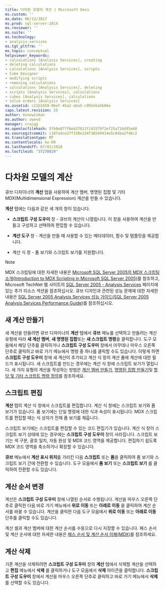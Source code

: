 ```yaml
---
title: 다차원 모델의 계산 | Microsoft Docs
ms.custom: ''
ms.date: 06/13/2017
ms.prod: sql-server-2014
ms.reviewer: ''
ms.suite: ''
ms.technology:
- analysis-services
ms.tgt_pltfrm: ''
ms.topic: conceptual
helpviewer_keywords:
- calculations [Analysis Services], creating
- deleting calculations
- calculations [Analysis Services], scripts
- Cube Designer
- modifying scripts
- removing calculations
- calculations [Analysis Services], deleting
- scripts [Analysis Services], calculations
- cubes [Analysis Services], calculations
- solve orders [Analysis Services]
ms.assetid: c21b3459-9bef-45a2-aba5-c992eba5b66e
caps.latest.revision: 25
author: minewiskan
ms.author: owend
manager: craigg
ms.openlocfilehash: 5fb0e877f6eb37811f141579f2ef25a716d95a68
ms.sourcegitcommit: c18fadce27f330e1d4f36549414e5c84ba2f46c2
ms.translationtype: MT
ms.contentlocale: ko-KR
ms.lasthandoff: 07/02/2018
ms.locfileid: "37278029"
---
```

# <a name="calculations-in-multidimensional-models"></a>다차원 모델의 계산
  큐브 디자이너의 **계산** 탭을 사용하여 계산 멤버, 명명된 집합 및 기타 MDX(Multidimensional Expression) 계산을 만들 수 있습니다.  
  
 **계산** 탭에는 다음과 같은 세 개의 창이 있습니다.  
  
-   **스크립트 구성 도우미** 창 - 큐브의 계산이 나열됩니다. 이 창을 사용하여 계산을 만들고 구성하고 선택하여 편집할 수 있습니다.  
  
-   **계산 도구** 창 - 계산을 만들 때 사용할 수 있는 메타데이터, 함수 및 템플릿을 제공합니다.  
  
-   계산 식 창 - 폼 보기와 스크립트 보기를 지원합니다.  
  
> [!NOTE]  
>  MDX 스크립팅에 대한 자세한 내용은 [Microsoft SQL Server 2005의 MDX 스크립팅 소개(Introduction to MDX Scripting in Microsoft SQL Server 2005)](http://go.microsoft.com/fwlink/?LinkId=81892)를 참조하고, Microsoft TechNet 웹 사이트의 [SQL Server 2005 - Analysis Services](http://go.microsoft.com/fwlink/?LinkId=80853) 페이지에 있는 추가 리소스 섹션을 참조하십시오. 큐브 디자인과 관련된 성능 문제에 대한 자세한 내용은 [SQL Server 2005 Analysis Services 성능 가이드(SQL Server 2005 Analysis Services Performance Guide)](http://go.microsoft.com/fwlink/?LinkId=81621)를 참조하십시오.  
  
## <a name="creating-a-new-calculation"></a>새 계산 만들기  
 새 계산을 만들려면 큐브 디자이너의 **계산** 탭에서 **큐브** 메뉴를 선택하고 만들려는 계산 유형에 따라 **새 계산 멤버**, **새 명명된 집합**또는 **새 스크립트 명령**을 클릭합니다. 도구 모음에서 해당 단추를 클릭하거나 **스크립트 구성 도우미** 창에서 아무데나 마우스 오른쪽 단추로 클릭하고 바로 가기 메뉴에서 명령 중 하나를 클릭할 수도 있습니다. 이렇게 하면 **스크립트 구성 도우미** 창에 새 계산이 추가되고 계산 식 창의 계산 폼에 계산에 대한 필드가 표시됩니다. 새 스크립트를 만드는 경우에는 계산 식 창에 스크립트 보기가 열립니다. 세 가지 유형의 계산을 작성하는 방법은 [계산 멤버 만들기](create-calculated-members.md), [명명된 집합 만들기](create-named-sets.md)및 [할당 및 기타 스크립트 명령 정의](define-assignments-and-other-script-commands.md)를 참조하세요.  
  
## <a name="editing-scripts"></a>스크립트 편집  
 **계산** 탭의 계산 식 창에서 스크립트를 편집합니다. 계산 식 창에는 스크립트 보기와 폼 보기가 있습니다. 폼 보기에는 단일 명령에 대한 식과 속성이 표시됩니다. MDX 스크립트를 편집할 때는 식 상자가 전체 폼 보기를 채웁니다.  
  
 스크립트 보기에는 스크립트를 편집할 수 있는 코드 편집기가 있습니다. 계산 식 창이 스크립트 보기 상태에 있는 경우에는 **스크립트 구성 도우미** 창이 사라집니다. 스크립트 보기는 색 구분, 괄호 일치, 자동 완성 및 MDX 코드 영역을 제공합니다. 편집하기 쉽도록 MDX 코드 영역을 축소하거나 확장할 수 있습니다.  
  
 **큐브** 메뉴에서 **계산 표시 위치**를 가리킨 다음 **스크립트** 또는 **폼**을 클릭하여 폼 보기와 스크립트 보기 간에 전환할 수 있습니다. 도구 모음에서 **폼 보기** 또는 **스크립트 보기** 를 클릭하여 전환할 수도 있습니다.  
  
## <a name="changing-solve-order"></a>계산 순서 변경  
 계산은 **스크립트 구성 도우미** 창에 나열된 순서로 수행됩니다. 계산을 마우스 오른쪽 단추로 클릭한 다음 바로 가기 메뉴에서 **위로 이동** 또는 **아래로 이동** 을 클릭하여 계산 순서를 바꿀 수 있습니다. 계산을 클릭한 다음 도구 모음에서 **위로 이동** 또는 **아래로 이동** 단추를 클릭할 수도 있습니다.  
  
 계산 셀과 계산 멤버에 대한 계산 순서를 수동으로 다시 지정할 수 있습니다. 패스 순서 및 계산 순서에 대한 자세한 내용은 [패스 순서 및 계산 순서 이해&#40;MDX&#41;](mdx/mdx-data-manipulation-understanding-pass-order-and-solve-order.md)를 참조하세요.  
  
## <a name="deleting-a-calculation"></a>계산 삭제  
 기존 계산을 삭제하려면 **스크립트 구성 도우미** 창의 **계산** 탭에서 삭제할 계산을 선택하고 **편집** 메뉴에서 **삭제** 를 클릭하거나 도구 모음에서 **삭제** 아이콘을 클릭합니다. **스크립트 구성 도우미** 창에서 계산을 마우스 오른쪽 단추로 클릭하고 바로 가기 메뉴에서 **삭제** 를 선택할 수도 있습니다.  
  
  
